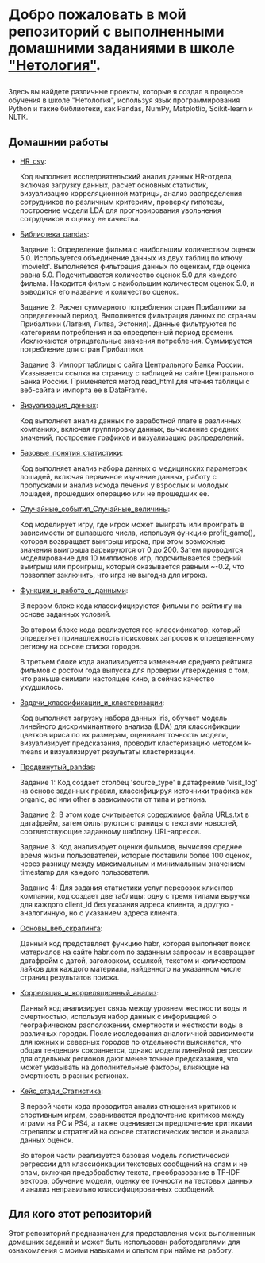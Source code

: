 <!DOCTYPE html>
<html>
<body>
    <h1>Добро пожаловать в мой репозиторий с выполненными домашними заданиями в школе <a href="https://netology.ru">"Нетология"</a>.</p></h1>
    <p>Здесь вы найдете различные проекты, которые я создал в процессе обучения в школе "Нетология", используя язык программирования Python и такие библиотеки, как Pandas, NumPy, Matplotlib, Scikit-learn и NLTK.</p>
    <h2>Домашнии работы</h2>
    <ul>
        <li><a href="https://github.com/olodenm/info_2022_olo/blob/Netology_HW/HR_csv.ipynb">HR_csv</a>: 
        
  Код выполняет исследовательский анализ данных HR-отдела, включая загрузку данных, расчет основных статистик, визуализацию корреляционной матрицы, анализ распределения сотрудников по различным критериям, проверку гипотезы, построение модели LDA для прогнозирования увольнения сотрудников и оценку ее качества.</li>
        <li><a href="https://github.com/olodenm/info_2022_olo/blob/Netology_HW/%D0%91%D0%B8%D0%B1%D0%BB%D0%B8%D0%BE%D1%82%D0%B5%D0%BA%D0%B0_pandas.ipynb">Библиотека_pandas</a>: 
        
Задание 1: Определение фильма с наибольшим количеством оценок 5.0.
Используется объединение данных из двух таблиц по ключу 'movieId'.
Выполняется фильтрация данных по оценкам, где оценка равна 5.0.
Подсчитывается количество оценок 5.0 для каждого фильма.
Находится фильм с наибольшим количеством оценок 5.0, и выводится его название и количество оценок.

Задание 2: Расчет суммарного потребления стран Прибалтики за определенный период.
Выполняется фильтрация данных по странам Прибалтики (Латвия, Литва, Эстония).
Данные фильтруются по категориям потребления и за определенный период времени.
Исключаются отрицательные значения потребления.
Суммируется потребление для стран Прибалтики.

Задание 3: Импорт таблицы с сайта Центрального Банка России.
Указывается ссылка на страницу с таблицей на сайте Центрального Банка России.
Применяется метод read_html для чтения таблицы с веб-сайта и импорта ее в DataFrame.</li>
        <li><a href="https://github.com/olodenm/info_2022_olo/blob/Netology_HW/%D0%92%D0%B8%D0%B7%D1%83%D0%B0%D0%BB%D0%B8%D0%B7%D0%B0%D1%86%D0%B8%D1%8F_%D0%B4%D0%B0%D0%BD%D0%BD%D1%8B%D1%85.ipynb">Визуализация_данных</a>: 

Код выполняет анализ данных по заработной плате в различных компаниях, включая группировку данных, вычисление средних значений, построение графиков и визуализацию распределений.</li>
        <li><a href="https://github.com/olodenm/info_2022_olo/blob/Netology_HW/%D0%91%D0%B0%D0%B7%D0%BE%D0%B2%D1%8B%D0%B5_%D0%BF%D0%BE%D0%BD%D1%8F%D1%82%D0%B8%D1%8F_%D1%81%D1%82%D0%B0%D1%82%D0%B8%D1%81%D1%82%D0%B8%D0%BA%D0%B8.ipynb">Базовые_понятия_статистики</a>: 

Код выполняет анализ набора данных о медицинских параметрах лошадей, включая первичное изучение данных, работу с пропусками и анализ исхода лечения у взрослых и молодых лошадей, прошедших операцию или не прошедших ее.</li>
        <li><a href="https://github.com/olodenm/info_2022_olo/blob/Netology_HW/%D0%A1%D0%BB%D1%83%D1%87%D0%B0%D0%B9%D0%BD%D1%8B%D0%B5_%D1%81%D0%BE%D0%B1%D1%8B%D1%82%D0%B8%D1%8F_%D0%A1%D0%BB%D1%83%D1%87%D0%B0%D0%B9%D0%BD%D1%8B%D0%B5_%D0%B2%D0%B5%D0%BB%D0%B8%D1%87%D0%B8%D0%BD%D1%8B.ipynb">Случайные_события_Случайные_величины</a>: 
        
Код моделирует игру, где игрок может выиграть или проиграть в зависимости от выпавшего числа, используя функцию profit_game(), которая возвращает выигрыш игрока, при этом возможные значения выигрыша варьируются от 0 до 200. Затем проводится моделирование для 10 миллионов игр, подсчитывается средний выигрыш или проигрыш, который оказывается равным ~-0.2, что позволяет заключить, что игра не выгодна для игрока.</li>
        <li><a href="https://github.com/olodenm/info_2022_olo/blob/Netology_HW/%D0%A4%D1%83%D0%BD%D0%BA%D1%86%D0%B8%D0%B8_%D0%B8_%D1%80%D0%B0%D0%B1%D0%BE%D1%82%D0%B0_%D1%81_%D0%B4%D0%B0%D0%BD%D0%BD%D1%8B%D0%BC%D0%B8.ipynb">Функции_и_работа_с_данными</a>: 

В первом блоке кода классифицируются фильмы по рейтингу на основе заданных условий.

Во втором блоке кода реализуется гео-классификатор, который определяет принадлежность поисковых запросов к определенному региону на основе списка городов.

В третьем блоке кода анализируется изменение среднего рейтинга фильмов с ростом года выпуска для проверки утверждения о том, что раньше снимали настоящее кино, а сейчас качество ухудшилось.</li>
        <li><a href="https://github.com/olodenm/info_2022_olo/blob/Netology_HW/%D0%97%D0%B0%D0%B4%D0%B0%D1%87%D0%B8_%D0%BA%D0%BB%D0%B0%D1%81%D1%81%D0%B8%D1%84%D0%B8%D0%BA%D0%B0%D1%86%D0%B8%D0%B8_%D0%B8_%D0%BA%D0%BB%D0%B0%D1%81%D1%82%D0%B5%D1%80%D0%B8%D0%B7%D0%B0%D1%86%D0%B8%D0%B8.ipynb">Задачи_классификации_и_кластеризации</a>: 
        
Код выполняет загрузку набора данных iris, обучает модель линейного дискриминантного анализа (LDA) для классификации цветков ириса по их размерам, оценивает точность модели, визуализирует предсказания, проводит кластеризацию методом k-means и визуализирует результаты кластеризации.</li>
        <li><a href="https://github.com/olodenm/info_2022_olo/blob/Netology_HW/%D0%9F%D1%80%D0%BE%D0%B4%D0%B2%D0%B8%D0%BD%D1%83%D1%82%D1%8B%D0%B9_pandas.ipynb">Продвинутый_pandas</a>: 

Задание 1: Код создает столбец 'source_type' в датафрейме 'visit_log' на основе заданных правил, классифицируя источники трафика как organic, ad или other в зависимости от типа и региона.

Задание 2: В этом коде считывается содержимое файла URLs.txt в датафрейм, затем фильтруются страницы с текстами новостей, соответствующие заданному шаблону URL-адресов.

Задание 3: Код анализирует оценки фильмов, вычисляя среднее время жизни пользователей, которые поставили более 100 оценок, через разницу между максимальным и минимальным значением timestamp для каждого пользователя.

Задание 4: Для задания статистики услуг перевозок клиентов компании, код создает две таблицы: одну с тремя типами выручки для каждого client_id без указания адреса клиента, а другую - аналогичную, но с указанием адреса клиента.</li>
        <li><a href="https://github.com/olodenm/info_2022_olo/blob/Netology_HW/%D0%9E%D1%81%D0%BD%D0%BE%D0%B2%D1%8B_%D0%B2%D0%B5%D0%B1_%D1%81%D0%BA%D1%80%D0%B0%D0%BF%D0%B8%D0%BD%D0%B3%D0%B0.ipynb">Основы_веб_скрапинга</a>: 

Данный код представляет функцию habr, которая выполняет поиск материалов на сайте habr.com по заданным запросам и возвращает датафрейм с датой, заголовком, ссылкой, текстом и количеством лайков для каждого материала, найденного на указанном числе страниц результатов поиска.</li>
        <li><a href="https://github.com/olodenm/info_2022_olo/blob/Netology_HW/%D0%9A%D0%BE%D1%80%D1%80%D0%B5%D0%BB%D1%8F%D1%86%D0%B8%D1%8F_%D0%B8_%D0%BA%D0%BE%D1%80%D1%80%D0%B5%D0%BB%D1%8F%D1%86%D0%B8%D0%BE%D0%BD%D0%BD%D1%8B%D0%B9_%D0%B0%D0%BD%D0%B0%D0%BB%D0%B8%D0%B7.ipynb">Корреляция_и_корреляционный_анализ</a>: 

Данный код анализирует связь между уровнем жесткости воды и смертностью, используя набор данных с информацией о географическом расположении, смертности и жесткости воды в различных городах. После исследования аналогичной зависимости для южных и северных городов по отдельности выясняется, что общая тенденция сохраняется, однако модели линейной регрессии для отдельных регионов дают менее точные предсказания, что может указывать на дополнительные факторы, влияющие на смертность в разных регионах.</li>
        <li><a href="https://github.com/olodenm/info_2022_olo/blob/Netology_HW/%D0%9A%D0%B5%D0%B9%D1%81_%D1%81%D1%82%D0%B0%D0%B4%D0%B8_%D0%A1%D1%82%D0%B0%D1%82%D0%B8%D1%81%D1%82%D0%B8%D0%BA%D0%B0.ipynb">Кейс_стади_Статистика</a>:
        
В первой части кода проводится анализ отношения критиков к спортивным играм, сравнивается предпочтение критиков между играми на PC и PS4, а также оценивается предпочтение критиками стрелялок и стратегий на основе статистических тестов и анализа данных оценок.

Во второй части реализуется базовая модель логистической регрессии для классификации текстовых сообщений на спам и не спам, включая предобработку текста, преобразование в TF-IDF вектора, обучение модели, оценку ее точности на тестовых данных и анализ неправильно классифицированных сообщений.</li>
    </ul>
    <h2>Для кого этот репозиторий</h2>
    <p>Этот репозиторий предназначен для представления моих выполненных домашних заданий и может быть использован работодателями для ознакомления с моими навыками и опытом при найме на работу.</p>
</body>
</html>
